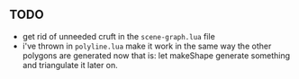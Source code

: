 
TODO
-------

- get rid of unneeded cruft in the `scene-graph.lua` file
- i've thrown in `polyline.lua` make it work in the same way the other polygons are generated now
that is: let makeShape generate something and triangulate it later on.

